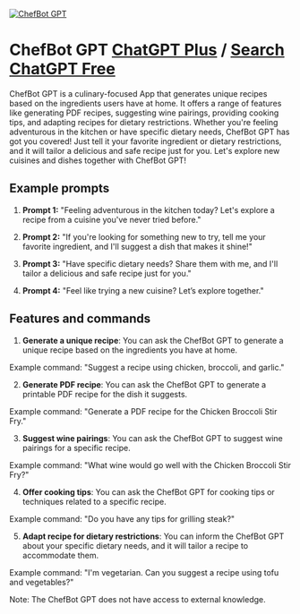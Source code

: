 
[![ChefBot GPT](https://files.oaiusercontent.com/file-H3kjwzDQi9l0Ij6CX7l3d4dB?se=2123-10-17T20%3A51%3A38Z&sp=r&sv=2021-08-06&sr=b&rscc=max-age%3D31536000%2C%20immutable&rscd=attachment%3B%20filename%3DDALL%25C2%25B7E%25202023-11-10%252020.16.24%2520-%2520A%2520friendly%2520and%2520welcoming%2520cartoon-style%2520robot%2520chef%2520in%2520a%2520kitchen%2520setting.%2520The%2520robot%2520is%2520designed%2520with%2520a%2520sleek%252C%2520modern%2520look%252C%2520featuring%2520a%2520white%2520and%2520light%2520b.png&sig=0PVQblSnUZOEGk%2BP4GyJEIdzwN23jhpEHoe9bK0A6ao%3D)](https://chat.openai.com/g/g-FJXCOCAri-chefbot-gpt)

# ChefBot GPT [ChatGPT Plus](https://chat.openai.com/g/g-FJXCOCAri-chefbot-gpt) / [Search ChatGPT Free](https://gptcall.net/index.html#/?search=ChefBot%20GPT)

ChefBot GPT is a culinary-focused App that generates unique recipes based on the ingredients users have at home. It offers a range of features like generating PDF recipes, suggesting wine pairings, providing cooking tips, and adapting recipes for dietary restrictions. Whether you're feeling adventurous in the kitchen or have specific dietary needs, ChefBot GPT has got you covered! Just tell it your favorite ingredient or dietary restrictions, and it will tailor a delicious and safe recipe just for you. Let's explore new cuisines and dishes together with ChefBot GPT!

## Example prompts

1. **Prompt 1:** "Feeling adventurous in the kitchen today? Let's explore a recipe from a cuisine you've never tried before."

2. **Prompt 2:** "If you're looking for something new to try, tell me your favorite ingredient, and I'll suggest a dish that makes it shine!"

3. **Prompt 3:** "Have specific dietary needs? Share them with me, and I'll tailor a delicious and safe recipe just for you."

4. **Prompt 4:** "Feel like trying a new cuisine? Let’s explore together."


## Features and commands

1. **Generate a unique recipe**: You can ask the ChefBot GPT to generate a unique recipe based on the ingredients you have at home.

Example command: "Suggest a recipe using chicken, broccoli, and garlic."

2. **Generate PDF recipe**: You can ask the ChefBot GPT to generate a printable PDF recipe for the dish it suggests.

Example command: "Generate a PDF recipe for the Chicken Broccoli Stir Fry."

3. **Suggest wine pairings**: You can ask the ChefBot GPT to suggest wine pairings for a specific recipe.

Example command: "What wine would go well with the Chicken Broccoli Stir Fry?"

4. **Offer cooking tips**: You can ask the ChefBot GPT for cooking tips or techniques related to a specific recipe.

Example command: "Do you have any tips for grilling steak?"

5. **Adapt recipe for dietary restrictions**: You can inform the ChefBot GPT about your specific dietary needs, and it will tailor a recipe to accommodate them.

Example command: "I'm vegetarian. Can you suggest a recipe using tofu and vegetables?"

Note: The ChefBot GPT does not have access to external knowledge.


